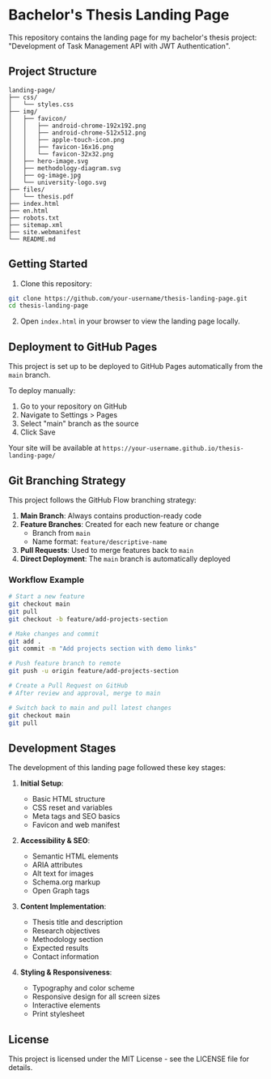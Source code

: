 # Bachelor's Thesis Landing Page

This repository contains the landing page for my bachelor's thesis project: "Development of Task Management API with JWT Authentication".

## Project Structure

```
landing-page/
├── css/
│   └── styles.css
├── img/
│   ├── favicon/
│   │   ├── android-chrome-192x192.png
│   │   ├── android-chrome-512x512.png
│   │   ├── apple-touch-icon.png
│   │   ├── favicon-16x16.png
│   │   └── favicon-32x32.png
│   ├── hero-image.svg
│   ├── methodology-diagram.svg
│   ├── og-image.jpg
│   └── university-logo.svg
├── files/
│   └── thesis.pdf
├── index.html
├── en.html
├── robots.txt
├── sitemap.xml
├── site.webmanifest
└── README.md
```

## Getting Started

1. Clone this repository:
```bash
git clone https://github.com/your-username/thesis-landing-page.git
cd thesis-landing-page
```

2. Open `index.html` in your browser to view the landing page locally.

## Deployment to GitHub Pages

This project is set up to be deployed to GitHub Pages automatically from the `main` branch.

To deploy manually:

1. Go to your repository on GitHub
2. Navigate to Settings > Pages
3. Select "main" branch as the source
4. Click Save

Your site will be available at `https://your-username.github.io/thesis-landing-page/`

## Git Branching Strategy

This project follows the GitHub Flow branching strategy:

1. **Main Branch**: Always contains production-ready code
2. **Feature Branches**: Created for each new feature or change
   - Branch from `main`
   - Name format: `feature/descriptive-name`
3. **Pull Requests**: Used to merge features back to `main`
4. **Direct Deployment**: The `main` branch is automatically deployed

### Workflow Example

```bash
# Start a new feature
git checkout main
git pull
git checkout -b feature/add-projects-section

# Make changes and commit
git add .
git commit -m "Add projects section with demo links"

# Push feature branch to remote
git push -u origin feature/add-projects-section

# Create a Pull Request on GitHub
# After review and approval, merge to main

# Switch back to main and pull latest changes
git checkout main
git pull
```

## Development Stages

The development of this landing page followed these key stages:

1. **Initial Setup**:
   - Basic HTML structure
   - CSS reset and variables
   - Meta tags and SEO basics
   - Favicon and web manifest

2. **Accessibility & SEO**:
   - Semantic HTML elements
   - ARIA attributes
   - Alt text for images
   - Schema.org markup
   - Open Graph tags

3. **Content Implementation**:
   - Thesis title and description
   - Research objectives
   - Methodology section
   - Expected results
   - Contact information

4. **Styling & Responsiveness**:
   - Typography and color scheme
   - Responsive design for all screen sizes
   - Interactive elements
   - Print stylesheet

## License

This project is licensed under the MIT License - see the LICENSE file for details.
